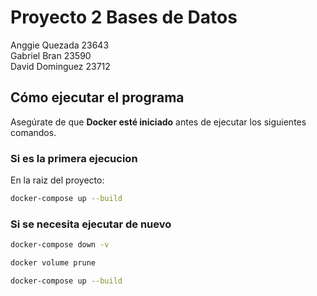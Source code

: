 # Proyecto 2 Bases de Datos  
Anggie Quezada 23643  
Gabriel Bran 23590  
David Dominguez 23712  

## Cómo ejecutar el programa

Asegúrate de que **Docker esté iniciado** antes de ejecutar los siguientes comandos.

### Si es la primera ejecucion

En la raiz del proyecto:  

```bash
docker-compose up --build
```

### Si se necesita ejecutar de nuevo

```bash
docker-compose down -v
```

```bash
docker volume prune
```

```bash
docker-compose up --build
```